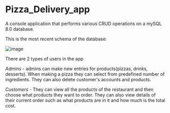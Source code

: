 # Pizza_Delivery_app
A console application that performs various CRUD operations on a mySQL 8.0 database.

This is the most recent schema of the database: 

![image](https://github.com/TsvetomirValchev/Pizza_Delivery_app/assets/92424452/59482964-3f3c-46f8-87de-977e90c0c2a0)

There are 2 types of users in the app

*Admins* - admins can make new entries for products(pizzas, drinks, desserts). When making a pizza they can select from predefined number of ingredients.
They can also delete customer's accounts and products.

*Customers* - They can view all the products of the restaurant and then choose what products they want to order. They can also view details of their current order such as what products are in it and how much is the total cost.
